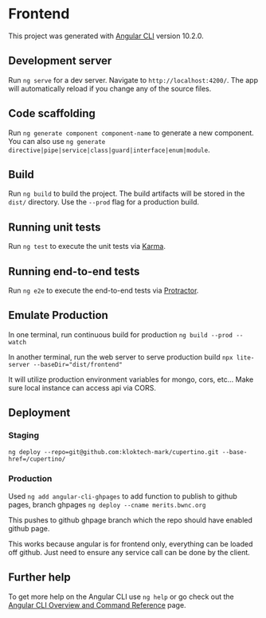 # Frontend

This project was generated with [Angular CLI](https://github.com/angular/angular-cli) version 10.2.0.

## Development server

Run `ng serve` for a dev server. Navigate to `http://localhost:4200/`. The app will automatically reload if you change any of the source files.

## Code scaffolding

Run `ng generate component component-name` to generate a new component. You can also use `ng generate directive|pipe|service|class|guard|interface|enum|module`.

## Build

Run `ng build` to build the project. The build artifacts will be stored in the `dist/` directory. Use the `--prod` flag for a production build.

## Running unit tests

Run `ng test` to execute the unit tests via [Karma](https://karma-runner.github.io).

## Running end-to-end tests

Run `ng e2e` to execute the end-to-end tests via [Protractor](http://www.protractortest.org/).

## Emulate Production
In one terminal, run continuous build for production
`ng build --prod --watch`

In another terminal, run the web server to serve production build
`npx lite-server --baseDir="dist/frontend"`

It will utilize production environment variables for mongo, cors, etc... Make sure local instance can access api via CORS.

## Deployment
### Staging
`ng deploy --repo=git@github.com:kloktech-mark/cupertino.git --base-href=/cupertino/`

### Production
Used `ng add angular-cli-ghpages` to add function to publish to github pages, branch ghpages
`ng deploy --cname merits.bwnc.org`

This pushes to github ghpage branch which the repo should have enabled github page.

This works because angular is for frontend only, everything can be loaded off github.  Just need to ensure any service call can be done by the client.

## Further help

To get more help on the Angular CLI use `ng help` or go check out the [Angular CLI Overview and Command Reference](https://angular.io/cli) page.
